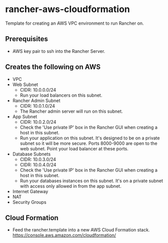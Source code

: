 # rancher-aws-cloudformation
Template for creating an AWS VPC environment to run Rancher on.

## Prerequisites
- AWS key pair to ssh into the Rancher Server.

## Creates the following on AWS
- VPC
- Web Subnet 
    - CIDR: 10.0.0.0/24
    - Run your load balancers on this subnet.
- Rancher Admin Subnet
    - CIDR: 10.0.1.0/24
    - The Rancher admin server will run on this subnet.
- App Subnet
    - CIDR: 10.0.2.0/24
    - Check the 'Use private IP' box in the Rancher GUI when creating a host in this subnet.
    - Run your application on this subnet.  It's designed to be on a private subnet so it 
      will be more secure.  Ports 8000-9000 are open to the web subnet.  Point your load 
      balancer at these ports.
- Database Subnets
    - CIDR: 10.0.3.0/24
    - CIDR: 10.0.4.0/24
    - Check the 'Use private IP' box in the Rancher GUI when creating a host in this subnet.
    - Run your databases instances on this subnet.  It's on a private subnet with access only
      allowed in from the app subnet.
- Internet Gateway
- NAT
- Security Groups


## Cloud Formation
- Feed the rancher.template into a new AWS Cloud Formation stack.
https://console.aws.amazon.com/cloudformation/

